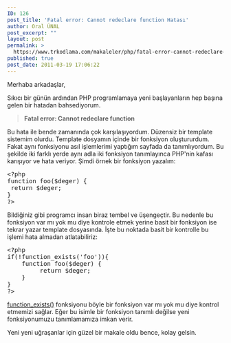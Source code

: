 ```yaml
---
ID: 126
post_title: 'Fatal error: Cannot redeclare function Hatası'
author: Oral ÜNAL
post_excerpt: ""
layout: post
permalink: >
  https://www.trkodlama.com/makaleler/php/fatal-error-cannot-redeclare-function-hatasi-126.html
published: true
post_date: 2011-03-19 17:06:22
---
```

Merhaba arkadaşlar,

Sıkıcı bir günün ardından PHP programlamaya yeni başlayanların hep başına gelen bir hatadan bahsediyorum.
<blockquote><strong>Fatal error: Cannot redeclare function</strong></blockquote>
Bu hata ile bende zamanında çok karşılaşıyordum. Düzensiz bir template sistemim olurdu. Template dosyamın içinde bir fonksiyon oluştururdum. Fakat aynı fonksiyonu asıl işlemlerimi yaptığım sayfada da tanımlıyordum. Bu şekilde iki farklı yerde aynı adla iki fonksiyon tanımlayınca PHP'nin kafası karışıyor ve hata veriyor. Şimdi örnek bir fonksiyon yazalım:
<pre class="prettyprint lang-php" data-start-line="1" data-visibility="visible" data-highlight="" data-caption="">&lt;?php
function foo($deger) {
 return $deger;
}
?&gt;</pre>
Bildiğiniz gibi programcı insan biraz tembel ve üşengeçtir. Bu nedenle bu fonksiyon var mı yok mu diye kontrole etmek yerine basit bir fonksiyon ise tekrar yazar template dosyasında. İşte bu noktada basit bir kontrolle bu işlemi hata almadan atlatabiliriz:
<pre class="prettyprint lang-php" data-start-line="1" data-visibility="visible" data-highlight="" data-caption="">&lt;?php
if(!function_exists('foo')){
    function foo($deger) {
         return $deger;
    }
}
?&gt;</pre>
<a href="http://php.net/manual/en/function.function-exists.php" target="_blank">function_exists()</a> fonksiyonu böyle bir fonksiyon var mı yok mu diye kontrol etmemizi sağlar. Eğer bu isimle bir fonksiyon tanımlı değilse yeni fonksiyonumuzu tanımlamamıza imkan verir.

Yeni yeni uğraşanlar için güzel bir makale oldu bence, kolay gelsin.